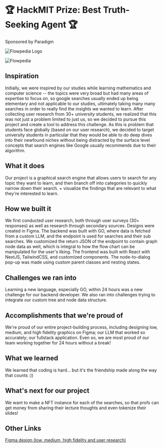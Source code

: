 # 🏆 HackMIT Prize: Best Truth-Seeking Agent 🏆
Sponsored by Paradigm

![Flowpedia Logo](./frontend/public/Flowpedia-logo.png)

![Flowpedia](./frontend/public/Flowpedia.png)

## Inspiration
Initially, we were inspired by our studies while learning mathematics and computer science -- the topics were very broad but had many areas of expertise to focus on, so google searches usually ended up being elementary and not applicable to our studies, ultimately taking many many searches in order to really find the insights we wanted to learn. After collecting user research from 30+ university students, we realized that this was not just a problem limited to just us, so we decided to pursue this project and create a tool to address this challenge. As this is problem that students face globally (based on our user research), we decided to target university students in particular that they would be able to do deep dives into their newfound niches without being distracted by the surface level concepts that search engines like Google usually recommends due to their algorithm.

## What it does
Our project is a graphical search engine that allows users to search for any topic they want to learn, and then branch off into categories to quickly narrow down their search. + visualize the findings that are relevant to what they're interested to learn.

## How we built it
We first conducted user research, both through user surveys (30+ responses) as well as research through secondary sources. Designs were created in Figma. The backend was built with GO, where data is fetched from a custom LLM, and the endpoint is used for searches and their sub searches. We customized the return JSON of the endpoint to contain graph node data as well, which is integral to how the flow chart can be manipulated for the user's liking. The frontend was built with React with NextJS, TailwindCSS, and customized components. The node-to-dialog pop-up was made using custom parent classes and nesting states.

## Challenges we ran into
Learning a new language, especially GO, within 24 hours was a new challenge for our backend developer. We also ran into challenges trying to integrate our custom tree and node data structure.

## Accomplishments that we're proud of
We're proud of our entire project-building process, including designing low, medium, and high fidelity graphics on Figma; our LLM that worked so accurately; our fullstack application. Even so, we are most proud of our team working together for 24 hours without a break!

## What we learned
We learned that coding is hard... but it's the friendship made along the way that counts :))

## What's next for our project
We want to make a NFT instance for each of the searches, so that profs can get money from sharing their lecture thoughts and even tokenize their slides!

## Other Links
[Figma design (low, medium, high fidelity and user research)](https://www.figma.com/design/4IEe3Z4dFb46NaviAKL8TK/designs?node-id=40-47383&node-type=canvas&t=3lYNfNc4OG7yvErf-0)
